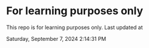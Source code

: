 # For learning purposes only
This repo is for learning purposes only.
Last updated at

Saturday, September 7, 2024 2:14:31 PM

